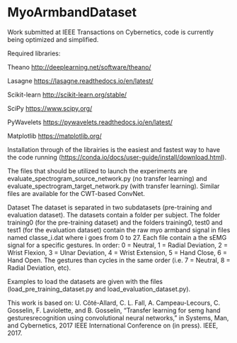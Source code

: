 # MyoArmbandDataset
Work submitted at IEEE Transactions on Cybernetics, code is currently being optimized and simplified.

Required libraries: 

Theano http://deeplearning.net/software/theano/ 

Lasagne https://lasagne.readthedocs.io/en/latest/

Scikit-learn http://scikit-learn.org/stable/

SciPy https://www.scipy.org/

PyWavelets https://pywavelets.readthedocs.io/en/latest/

Matplotlib https://matplotlib.org/


Installation through of the librairies is the easiest and fastest way to have the code running (https://conda.io/docs/user-guide/install/download.html). 

The files that should be utilized to launch the experiments are evaluate_spectrogram_source_network.py (no transfer learning) and evaluate_spectrogram_target_network.py (with transfer learning). Similar files are available for the CWT-based ConvNet. 


Dataset
The dataset is separated in two subdatasets (pre-training and evaluation dataset). The datasets contain a folder per subject. The folder training0 (for the pre-training dataset) and the folders training0, test0 and test1 (for the evaluation dataset) contain the raw myo armband signal in files named classe_i.dat where i goes from 0 to 27. Each file contain a the sEMG signal for a specific gestures. In order: 0 = Neutral, 1 = Radial Deviation, 2 = Wrist Flexion, 3 = Ulnar Deviation, 4 = Wrist Extension, 5 = Hand Close, 6 = Hand Open. The gestures than cycles in the same order (i.e. 7 = Neutral, 8 = Radial Deviation, etc). 

Examples to load the datasets are given with the files (load_pre_training_dataset.py and load_evaluation_dataset.py).

This work is based on: 
U. Côté-Allard, C. L. Fall, A. Campeau-Lecours, C. Gosselin, F. Laviolette,  and  B.  Gosselin,  “Transfer  learning  for  semg  hand  gesturesrecognition using convolutional neural networks,” in Systems, Man, and Cybernetics, 2017 IEEE International Conference on (in press). IEEE, 2017.
